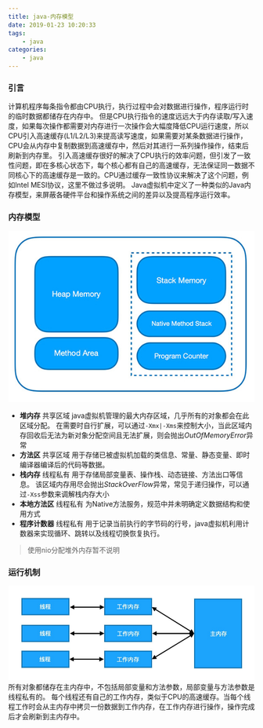 ```yaml
---
title: java-内存模型
date: 2019-01-23 10:20:33
tags:
	- java
categories:
	- java
---
```

### 引言
计算机程序每条指令都由CPU执行，执行过程中会对数据进行操作，程序运行时的临时数据都储存在内存中。
但是CPU执行指令的速度远远大于内存读取/写入速度，如果每次操作都需要对内存进行一次操作会大幅度降低CPU运行速度，所以CPU引入高速缓存(L1/L2/L3)来提高读写速度，如果需要对某条数据进行操作，CPU会从内存中复制数据到高速缓存中，然后对其进行一系列操作操作，结束后刷新到内存里。
引入高速缓存很好的解决了CPU执行的效率问题，但引发了一致性问题，即在多核心状态下，每个核心都有自己的高速缓存，无法保证同一数据不同核心下的高速缓存是一致的。CPU通过缓存一致性协议来解决了这个问题，例如Intel MESI协议，这里不做过多说明。
Java虚拟机中定义了一种类似的Java内存模型，来屏蔽各硬件平台和操作系统之间的差异以及提高程序运行效率。
### 内存模型
![](/img/post/jmm.jpg)
- **堆内存**
共享区域
java虚拟机管理的最大内存区域，几乎所有的对象都会在此区域分配。
在需要时自行扩展，可以通过`-Xmx|-Xms`来控制大小，当此区域内存回收后无法为新对象分配空间且无法扩展，则会抛出*OutOfMemoryError*异常
- **方法区**
共享区域
用于存储已被虚拟机加载的类信息、常量、静态变量、即时编译器编译后的代码等数据。
- **栈内存**
线程私有
用于存储局部变量表、操作栈、动态链接、方法出口等信息。
该区域内存用尽会抛出*StackOverFlow*异常，常见于递归操作，可以通过`-Xss`参数来调解栈内存大小
- **本地方法区**
线程私有
为Native方法服务，规范中并未明确定义数据结构和使用方式
- **程序计数器**
线程私有
用于记录当前执行的字节码的行号，java虚拟机利用计数器来实现循环、跳转以及线程切换恢复执行。

> 使用nio分配堆外内存暂不说明

### 运行机制
![](/img/post/jmm_1.png)
所有对象都储存在主内存中，不包括局部变量和方法参数，局部变量与方法参数是线程私有的。
每个线程还有自己的工作内存，类似于CPU的高速缓存。当每个线程工作时会从主内存中拷贝一份数据到工作内存，在工作内存进行操作，操作完成后才会刷新到主内存中。


